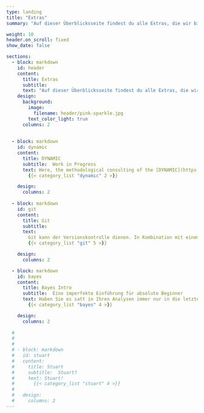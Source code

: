 ```yaml
---
type: landing
title: "Extras"
summary: "Auf dieser Überblicksseite findest du alle Extras, die wir bisher erstellt haben. Diese betreffen nicht nur die direkte Arbeit mit R, sondern erleichtern auch das generelle Coding und die Kollaboration."

weight: 10
header.on_scroll: fixed
show_date: false

sections:
  - block: markdown
    id: header
    content:
      title: Extras
      subtitle: 
      text: "Auf dieser Überblicksseite findest du alle Extras, die wir bisher erstellt haben. Diese betreffen nicht nur die direkte Arbeit mit R, sondern erleichtern auch das generelle Coding und die Kollaboration. <br><br>"
    design:
      background:
        image:
          filename: header/pink-sparkle.jpg
        text_color_light: true
      columns: 2
   
   
  - block: markdown
    id: dynamic
    content:
      title: DYNAMIC
      subtitle:  Work in Progress
      text: Here, the methodological consulting of the [DYNAMIC](https://www.dynamic-center.net/) project presents frequently asked questions. These are categorized by research design:&nbsp;cross-sectional studies as well as longitudinal approaches (including panel studies and high-frequency measurements).
        {{< category_list "dynamic" 2 >}}

    design:
      columns: 2      
      
  - block: markdown
    id: git
    content:
      title: Git
      subtitle:  
      text: 
        Git kann der Versionskontrolle dienen. In Kombination mit einem Cloud-Service wie beispielsweise GitHub kann die Kollaboration an Coding-Projekten vereinfacht werden. Für erhöhte Anwendungsfreundlichkeit wurde bspw. SmartGit entwickelt. In den nächsten Wochen werden hier verschiedene Einführungen in diese Programme veröffentlicht.
        {{< category_list "git" 5 >}}

    design:
      columns: 2

  - block: markdown
    id: bayes
    content:
      title: Bayes Intro
      subtitle:  Eine imperfekte Einführung für absolute Beginner
      text: Haben Sie es satt in Ihren Analysen immer nur in die letzte Spalte (auf den p-Wert) zu gucken und wollen endlich erfahren, wie Sie auch dann Ergebnisse Ihrer Untersuchung interpretieren können, wenn absolut nichts raus kommt oder die Stichprobe viel zu klein ist? Für genau solche Fälle bieten wir hier eine kurze Einführung in Bayesianische Statistik. Auch diejenigen, die daran interessiert sind, auch in ihren Auswertung tatsächlich kumulativen Erkenntnisfortschritt zu praktizieren oder klassisches Nullhypothesen-Testen aus ethischen Gründen ablehnen, sind herzlich willkommen!
        {{< category_list "bayes" 4 >}}

    design:
      columns: 2
      
  # 
  # 
  # 
  # - block: markdown
  #   id: stuart
  #   content:
  #     title: Stuart
  #     subtitle:  Stuart?
  #     text: Stuart!
  #       {{< category_list "stuart" 4 >}}
  # 
  #   design:
  #     columns: 2
---
```



